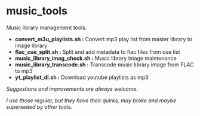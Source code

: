 
# music_tools

Music library management tools.


- **convert_m3u_playlists.sh    :**   Convert mp3 play list from master library to image library
- **flac_cue_split.sh           :**   Split and add metadata to flac files from cue list
- **music_library_imag_check.sh :**    Music library image maintenance
- **music_library_transcode.sh  :**   Transcode music library image from FLAC to mp3
- **yt_playlist_dl.sh           :**   Download youtube playlists as mp3



*Suggestions and improvements are always welcome.*

*I use those regular, but they have their quirks, may broke and maybe superseded by other tools.*
